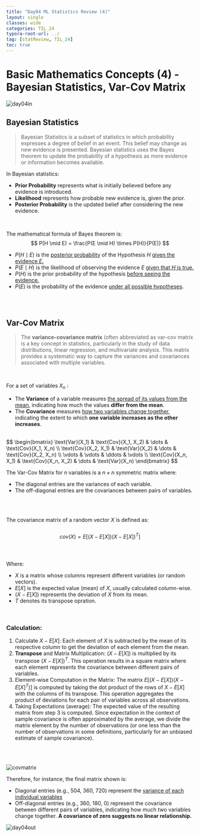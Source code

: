 ```yaml
---
title: "Day04 ML Statistics Review (4)"
layout: single
classes: wide
categories: TIL_24
typora-root-url: ../
tag: [statReview, TIL_24]
toc: true
---
```


# Basic Mathematics Concepts (4) - Bayesian Statistics, Var-Cov Matrix

<img src ="/blog/images/2024-05-17-TIL24_Day4/69969D0B-C02B-4D43-82FD-54BC15A676C9.jpeg" alt="day04in">

<br>

## Bayesian Statistics

>Bayesian Statistics is a subset of statistics in which probability expresses a degree of belief in an event. This belief may change as new evidence is presented. Bayesian statistics uses the Bayes theorem to update the probability of a hypothesis as more evidence or information becomes available. 



In Bayesian statistics:

- **Prior Probability** represents what is initially believed before any evidence is introduced.
- **Likelihood** represents how probable new evidence is, given the prior.
- **Posterior Probability** is the updated belief after considering the new evidence. 

<br>

The mathematical formula of Bayes theorem is:
$$
P(H \mid E) = \frac{P(E \mid H) \times P(H)}{P(E)}
$$

- $P(H \mid E)$ is the <u>posterior probability</u> of the Hypothesis $H$ <u>given the evidence $E$.</u>
- $P(E \mid H)$ is the likelihood of observing the evidence $E$ <u>given that $H$ is true.</u>
- $P(H)$ is the prior probability of the hypothesis <u>before seeing the evidence.</u>
- $P(E)$ is the probability of the evidence <u>under all possible hypotheses</u>. 

<br><br>



## Var-Cov Matrix

> The **variance-covariance matrix** (often abbreviated as var-cov matrix is a key concept in statistics, particularly in the study of data distributions, linear regression, and multivariate analysis. This matrix provides a systematic way to capture the variances and covariances associated with multiple variables. 

<br>

For a set of variables $X_n$ :

- The **Variance** of a variable measures <u>the spread of its values from the mean</u>, indicating how much the values **differ from the mean**.
- The **Covariance** measures <u>how two variables change together</u>, indicating the extent to which **one variable increases as the other increases**.

<br>
$$
\begin{bmatrix}
\text{Var}(X_1) & \text{Cov}(X_1, X_2) & \dots & \text{Cov}(X_1, X_n) \\
\text{Cov}(X_2, X_1) & \text{Var}(X_2) & \dots & \text{Cov}(X_2, X_n) \\
\vdots & \vdots & \ddots & \vdots \\
\text{Cov}(X_n, X_1) & \text{Cov}(X_n, X_2) & \dots & \text{Var}(X_n)
\end{bmatrix}
$$

<br>

The Var-Cov Matrix for $n$ variables is a $n \times n$ symmetric matrix where:

* The diagonal entries are the variances of each variable.
* The off-diagonal entries are the covariances between pairs of variables.

<br><br>

The covariance matrix of a random vector $X$ is defined as: <br><br>
$$
cov(X) = E[(X-E[X])(X-E[X])^T]
$$
<br><br>

Where:

- $X$ is a matrix whose columns represent different variables (or random vectors).
- $E[X]$ is the expected value (mean) of $X$, usually calculated column-wise.
- $(X-E[X])$ represents the deviation of $X$ from its mean.
- $T$ denotes its transpose opration.

<br>

### **Calculation:**

1. Calculate $X-E[X]$: Each element of $X$ is subtracted by the mean of its respective column to get the deviation of each element from the mean.
2. **Transpose** and Matrix Multiplication: $(X-E[X])$ is multiplied by its transpose $(X-E[X])^T$. This operation results in a square matrix where each element represents the covariance between different pairs of variables.
3. Element-wise Computation in the Matrix: The matrix $E[(X-E[X])(X-E[X]^T)]$ is computed by taking the dot product of the rows of $X-E[X]$​ with the columns of its transpose. This operation aggregates the product of deviations for each pair of variables across all observations. 
4. Taking Expectations (average): The expected value of the resulting matrix from step 3 is computed. Since expectation in the context of sample covariance is often approximated by the average, we divide the matrix element by the number of observations (or one less than the number of observations in some definitions, particularly for an unbiased estimate of sample covariance).

<br><br>

<img src= "/blog/images/2024-05-17-TIL24_Day4/image-20240517151032965.png" alt="covmatrix">

Therefore, for instance, the final matrix shown is:

- Diagonal entries (e.g., 504, 360, 720) represent the <u>variance of each individual variables</u>
- Off-diagonal entries (e.g., 360, 180, 0) represent the covariance between different pairs of variables, indicating how much two variables change together. **A covariance of zero suggests no linear relationship.**



<img src="/blog/images/2024-05-17-TIL24_Day4/C114EA6B-AB8A-48C1-9564-0AA182B5CDAA.jpeg" alt="day04out">

